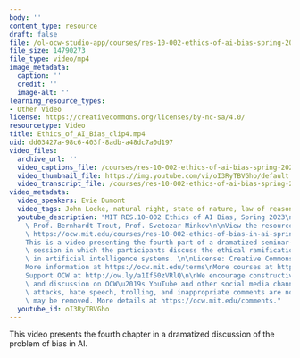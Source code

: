 ```yaml
---
body: ''
content_type: resource
draft: false
file: /ol-ocw-studio-app/courses/res-10-002-ethics-of-ai-bias-spring-2023/ethics_of_ai_bias_clip4_360p_16_9.mp4
file_size: 14790273
file_type: video/mp4
image_metadata:
  caption: ''
  credit: ''
  image-alt: ''
learning_resource_types:
- Other Video
license: https://creativecommons.org/licenses/by-nc-sa/4.0/
resourcetype: Video
title: Ethics_of_AI_Bias_clip4.mp4
uid: dd03427a-98c6-403f-8adb-a48dc7a0d197
video_files:
  archive_url: ''
  video_captions_file: /courses/res-10-002-ethics-of-ai-bias-spring-2023/ethics_of_ai_bias_clip4_captions.vtt
  video_thumbnail_file: https://img.youtube.com/vi/oI3RyTBVGho/default.jpg
  video_transcript_file: /courses/res-10-002-ethics-of-ai-bias-spring-2023/ethics_of_ai_bias_clip4_transcript.pdf
video_metadata:
  video_speakers: Evie Dumont
  video_tags: John Locke, natural right, state of nature, law of reason
  youtube_description: "MIT RES.10-002 Ethics of AI Bias, Spring 2023\nInstructors:\
    \ Prof. Bernhardt Trout, Prof. Svetozar Minkov\n\nView the resource on MIT OpenCourseWare:\
    \ https://ocw.mit.edu/courses/res-10-002-ethics-of-bias-in-ai-spring-2023/\n\n\
    This is a video presenting the fourth part of a dramatized seminar-type class\
    \ session in which the participants discuss the ethical ramifications of bias\
    \ in artificial intelligence systems. \n\nLicense: Creative Commons BY-NC-SA\n\
    More information at https://ocw.mit.edu/terms\nMore courses at https://ocw.mit.edu\n\
    Support OCW at http://ow.ly/a1If50zVRlQ\n\nWe encourage constructive comments\
    \ and discussion on OCW\u2019s YouTube and other social media channels. Personal\
    \ attacks, hate speech, trolling, and inappropriate comments are not allowed and\
    \ may be removed. More details at https://ocw.mit.edu/comments."
  youtube_id: oI3RyTBVGho
---
```

This video presents the fourth chapter in a dramatized discussion of the problem of bias in AI.
